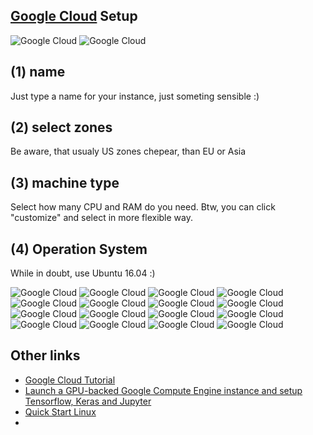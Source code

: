 ## [Google Cloud](https://console.cloud.google.com/) Setup

![Google Cloud](images/gc0.png)
![Google Cloud](images/gc1.png)

## (1) name
Just type a name for your instance, just someting sensible :)

## (2) select zones
Be aware, that usualy US zones chepear, than EU or Asia

## (3) machine type
Select how many CPU and RAM do you need. Btw, you can click "customize" and select in more flexible way.

## (4) Operation System
While in doubt, use Ubuntu 16.04 :)

![Google Cloud](images/gc3.png)
![Google Cloud](images/gc4.png)
![Google Cloud](images/gc5.1.png)
![Google Cloud](images/gc5.2.png)
![Google Cloud](images/gc6.png)
![Google Cloud](images/gc7.png)
![Google Cloud](images/gc8.png)
![Google Cloud](images/gc8.1.png)
![Google Cloud](images/gc8.2.png)
![Google Cloud](images/gc9.1.png)
![Google Cloud](images/gc9.2.png)
![Google Cloud](images/gc9.3.png)
![Google Cloud](images/gc10.png)
![Google Cloud](images/gc11.png)
![Google Cloud](images/gc12.1.png)
![Google Cloud](images/gc12.2.png)


## Other links
- [Google Cloud Tutorial](http://cs231n.github.io/gce-tutorial/)
- [Launch a GPU-backed Google Compute Engine instance and setup Tensorflow, Keras and Jupyter](https://hackernoon.com/launch-a-gpu-backed-google-compute-engine-instance-and-setup-tensorflow-keras-and-jupyter-902369ed5272)
- [Quick Start Linux](https://cloud.google.com/compute/docs/quickstart-linux)
- []()